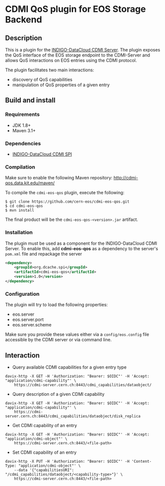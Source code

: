 CDMI QoS plugin for EOS Storage Backend
=======================================

Description
-----------

This is a plugin for the [INDIGO-DataCloud CDMI Server][1].
The plugin exposes the QoS interface of the EOS storage endpoint
to the CDMI-Server and allows QoS interactions on EOS entries
using the CDMI protocol.

The plugin facilitates two main interactions:
  - discovery of QoS capabilities
  - manipulation of QoS properties of a given entry

Build and install
-----------------

### Requirements

- JDK 1.8+
- Maven 3.1+

### Dependencies

- [INDIGO-DataCloud CDMI SPI][2]

### Compilation

Make sure to enable the following Maven repository: http://cdmi-qos.data.kit.edu/maven/

To compile the `cdmi-eos-qos` plugin, execute the following:

```
$ git clone https://github.com/cern-eos/cdmi-eos-qos.git
$ cd cdmi-eos-qos
$ mvn install
```

The final product will be the `cdmi-eos-qos-<version>.jar` artifact.

### Installation

The plugin must be used as a component for the INDIGO-DataCloud CDMI Server.
To enable this, add **cdmi-eos-qos** as a dependency to the server's `pom.xml` file 
and repackage the server 

```xml
<dependency>
    <groupId>org.dcache.spi</groupId>
    <artifactId>cdmi-eos-qos</artifactId>
    <version>1.0</version>
</dependency>
```

### Configuration

The plugin will try to load the following properties:
- eos.server
- eos.server.port
- eos.server.scheme

Make sure you provide these values either via a `config/eos.config` file accessible by the CDMI server 
or via command line. 

Interaction
-----------

- Query available CDMI capabilities for a given entry type

```
davix-http -X GET -H 'Authorization: "Bearer: $OIDC"' -H 'Accept: "application/cdmi-capability"' \
    https://cdmi-server.cern.ch:8443/cdmi_capabilities/dataobject/
```

- Query description of a given CDMI capability

```
davix-http -X GET -H 'Authorization: "Bearer: $OIDC"' -H 'Accept: "application/cdmi-capability"' \
    https://cdmi-server.cern.ch:8443/cdmi_capabilities/dataobject/disk_replica
```

- Get CDMI capability of an entry

```
davix-http -X GET -H 'Authorization: "Bearer: $OIDC"' -H 'Accept: "application/cdmi-object"' \
    https://cdmi-server.cern.ch:8443/<file-path>
```

- Set CDMI capability of an entry

```
davix-http -X PUT -H 'Authorization: "Bearer: $OIDC"' -H 'Content-Type: "application/cdmi-object"' \
    --data '{"capabilitiesURI": "/cdmi_capabilities/dataobject/<capability-type>"}' \
    https://cdmi-server.cern.ch:8443/<file-path>
```

[1]: https://github.com/indigo-dc/CDMI
[2]: https://github.com/indigo-dc/cdmi-spi
